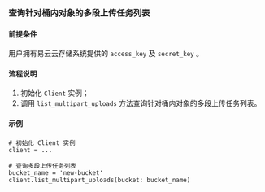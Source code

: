 ### 查询针对桶内对象的多段上传任务列表
#### 前提条件
用户拥有易云云存储系统提供的 `access_key` 及 `secret_key` 。

#### 流程说明
1. 初始化 `Client` 实例；
2. 调用 `list_multipart_uploads` 方法查询针对桶内对象的多段上传任务列表。

#### 示例
```
# 初始化 Client 实例
client = ...

# 查询多段上传任务列表
bucket_name = 'new-bucket'
client.list_multipart_uploads(bucket: bucket_name)
```
